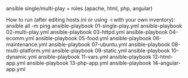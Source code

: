 ansible single/multi-play + roles (apache, html, php, angular)

How to run (after editing hosts.ini or using -i with your own inventory):
  ansible all -m ping
  ansible-playbook 01-single-play.yml
  ansible-playbook 02-multi-play.yml
  ansible-playbook 03-httpd.yml
  ansible-playbook 04-ecomm.yml
  ansible-playbook 05-food.yml
  ansible-playbook 06-maintenance.yml
  ansible-playbook 07-ubuntu.yml
  ansible-playbook 08-multi-platform.yml
  ansible-playbook 09-static.yml
  ansible-playbook 10-dynamic.yml
  ansible-playbook 11-vars.yml
  ansible-playbook 12-html-app.yml
  ansible-playbook 13-php-app.yml
  ansible-playbook 14-angular-app.yml
